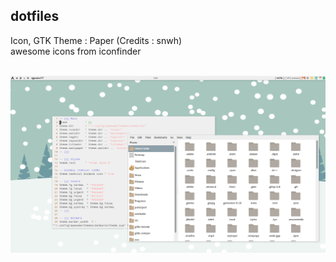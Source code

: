 dotfiles
--------
Icon, GTK Theme : Paper (Credits : snwh)<br>
awesome icons from iconfinder<br><br>

<img src="Pictures/screenshot1.png"/>
